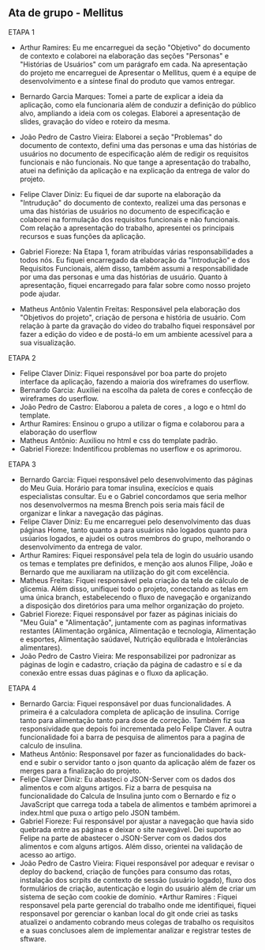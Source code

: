 ## Ata de grupo - Mellitus
ETAPA 1


* Arthur Ramires: Eu me encarreguei da seção "Objetivo" do documento de contexto e colaborei na elaboração das seções "Personas" e "Histórias de Usuários" com um parágrafo em cada. Na apresentação do projeto me encarreguei de Apresentar o Mellitus, quem é a equipe de desenvolvimento e a síntese final do produto que vamos entregar.

* Bernardo Garcia Marques: Tomei a parte de explicar a ideia da aplicação, como ela funcionaria além de conduzir a definição do público alvo, ampliando a ideia com os colegas. Elaborei a apresentação de slides, 
gravação do vídeo e roteiro da mesma.

* João Pedro de Castro Vieira: Elaborei a seção "Problemas" do documento de contexto, defini uma das personas e uma das histórias de usuários no documento de especificação além de redigir os requisitos funcionais e não funcionais. No que tange a apresentação do trabalho, atuei na definição da aplicação e na explicação da entrega de valor do projeto.

* Felipe Claver Diniz: Eu fiquei de dar suporte na elaboração da "Intrudução" do documento de contexto, realizei uma das personas e uma das histórias de usuários no documento de especificação e colaborei na formulação dos requisitos funcionais e não funcionais. Com relação a apresentação do trabalho, apresentei os principais recursos e suas funções da aplicação. 

* Gabriel Fioreze: Na Etapa 1, foram atribuídas várias responsabilidades a todos nós. Eu fiquei encarregado da elaboração da "Introdução" e dos Requisitos Funcionais, além disso, também assumi a responsabilidade por uma das personas e uma das histórias de usuário. Quanto à apresentação, fiquei encarregado para falar sobre como nosso projeto pode ajudar.

* Matheus Antônio Valentin Freitas: Responsável pela elaboração dos "Objetivos do projeto", criação de persona e história de usuário. Com relação à parte da gravação do video do trabalho fiquei responsável por fazer a edição do video e de postá-lo em um ambiente acessível para a sua visualização.

ETAPA 2

* Felipe Claver Diniz: Fiquei responsável por boa parte do projeto interface da aplicação, fazendo a maioria dos wireframes do userflow.
* Bernardo Garcia: Auxiliei na escolha da paleta de cores e confecção de wireframes do userflow.
* João Pedro de Castro: Elaborou a paleta de cores , a logo e o html do template. 
* Arthur Ramires: Ensinou o grupo a utilizar o figma e colaborou para a elaboração do userflow
* Matheus Antônio: Auxiliou no html e css do template padrão. 
* Gabriel Fioreze: Indentificou problemas no userflow e os aprimorou.

ETAPA 3
* Bernardo Garcia: Fiquei responsável pelo desenvolvimento das páginas do Meu Guia. Horário para tomar insulina, execícios e quais especialistas consultar. Eu e o Gabriel concordamos que seria melhor nos desenvolvermos na mesma Brench pois seria mais fácil de organizar e linkar a navegação das páginas.
* Felipe Claver Diniz: Eu me encarreguei pelo desenvolvimento das duas páginas Home, tanto quanto a para usuários não logados quanto para usúarios logados, e ajudei os outros membros do grupo, melhorando o desenvolvimento da entrega de valor. 
* Arthur Ramires: Fiquei responsável pela tela de login do usuário usando os temas e templates pre definidos, e menção aos alunos Filipe, João e Bernardo que me auxiliaram na utilização do git com excelência.
* Matheus Freitas: Fiquei responsável pela criação da tela de cálculo de glicemia. Além disso, unifiquei todo o projeto, conectando as telas em uma única branch, estabelecendo o fluxo de navegação e organizando a disposição dos diretórios para uma melhor organização do projeto.
* Gabriel Fioreze: Fiquei responsável por fazer as páginas iniciais do "Meu Guia" e "Alimentação", juntamente com as paginas informativas restantes (Alimentação orgânica, Alimentação e tecnologia, Alimentação e esportes, Alimentação saúdavel, Nutrição equlibrada e Intolerâncias alimentares).
* João Pedro de Castro Vieira: Me responsabilizei por padronizar as páginas de login e cadastro, criação da página de cadastro e sí e da conexão entre essas duas páginas e o fluxo da aplicação.

ETAPA 4
* Bernardo Garcia: Fiquei responsável por duas funcionalidades. A primeira é a calculadora completa de aplicação de insulina. Corrige tanto para alimentação tanto para dose de correção. Também fiz sua responsividade que depois foi incrementada pelo Felipe Claver. A outra funcionalidade foi a barra de pesquisa de alimentos para a pagina de calculo de insulina.
* Matheus Antônio: Responsavel por fazer as funcionalidades do back-end e subir o servidor tanto o json quanto da aplicação além de fazer os merges para a finalização do projeto.
* Felipe Claver Diniz: Eu abasteci o JSON-Server com os dados dos alimentos e com alguns artigos. Fiz a barra de pesquisa na funcionalidade do Calcula de Insulina junto com o Bernardo e fiz o JavaScript que carrega toda a tabela de alimentos e também aprimorei a index.html que puxa o artigo pelo JSON também.
* Gabriel Fioreze: Fui responsável por ajustar a navegação que havia sido quebrada entre as páginas e deixar o site navegável. Dei suporte ao Felipe na parte de abastecer o JSON-Server com os dados dos alimentos e com alguns artigos. Além disso, orientei na validação de acesso ao artigo.
* João Pedro de Castro Vieira: Fiquei responsável por adequar e revisar o deploy do backend, criação de funções para consumo das rotas, instalação dos scrpits de contexto de sessão (usuário logado), fluxo dos formulários de criação, autenticação e login do usuário além de criar um sistema de seção com cookie de domínio.
*Arthur Ramires : Fiquei responsavel pela parte gerencial do trabalho onde me identifiquei, fiquei responsavel por gerenciar o kanban local do git onde criei as tasks atualizei o andamento cobrando meus colegas de trabalho os requisitos e a suas conclusoes alem de implementar analizar e registrar testes de sftware.
